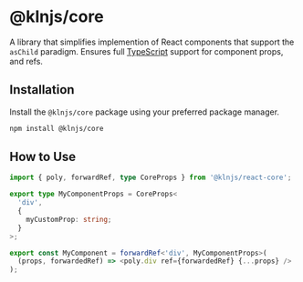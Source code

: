 # @klnjs/core

A library that simplifies implemention of React components that support the `asChild` paradigm. Ensures full [TypeScript](https://www.typescriptlang.org/) support for component props, and refs.

## Installation

Install the `@klnjs/core` package using your preferred package manager.

```bash
npm install @klnjs/core
```

## How to Use

```ts
import { poly, forwardRef, type CoreProps } from '@klnjs/react-core';

export type MyComponentProps = CoreProps<
  'div',
  {
    myCustomProp: string;
  }
>;

export const MyComponent = forwardRef<'div', MyComponentProps>(
  (props, forwardedRef) => <poly.div ref={forwardedRef} {...props} />
);

```
